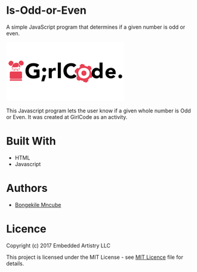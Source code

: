 # Is-Odd-or-Even
A simple JavaScript program that determines if a given number is odd or even. 

![GirlCode logo](girlcode.png "Logo")

This Javascript program lets the user know if a given whole number is Odd or Even. It was created at GirlCode as an activity.

# Built With

* HTML
* Javascript

# Authors 
* [Bongekile Mncube](https://github.com/BongekileM)

# Licence

Copyright (c) 2017 Embedded Artistry LLC

This project is licensed under the MIT License - see [MIT Licence](https://opensource.org/licenses/MIT) file for details.


